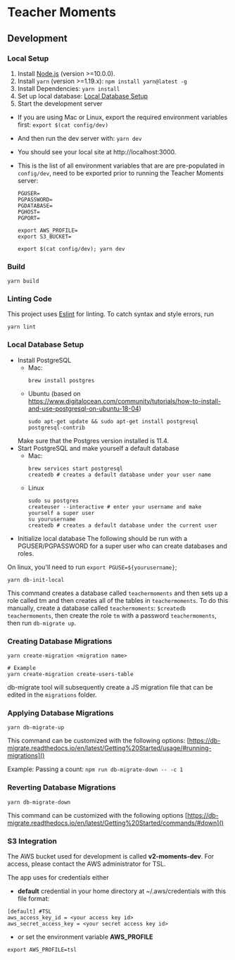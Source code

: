 # Teacher Moments

## Development

### Local Setup

1. Install [Node.js](https://nodejs.org/en/download/) (version >=10.0.0).
1. Install `yarn` (version >=1.19.x): 
  `npm install yarn@latest -g`
1. Install Dependencies: 
  `yarn install`
1. Set up local database: [Local Database Setup](#local-database-setup)
1. Start the development server
  - If you are using Mac or Linux, export the required environment variables first: `export $(cat config/dev)`
  - And then run the dev server with: `yarn dev`
  - You should see your local site at http://localhost:3000.
  - This is the list of all environment variables that are are pre-populated in `config/dev`, need to be exported prior to running the Teacher Moments server:
    ```
    PGUSER=
    PGPASSWORD=
    PGDATABASE=
    PGHOST=
    PGPORT=

    export AWS_PROFILE=
    export S3_BUCKET=
    ```

    `export $(cat config/dev); yarn dev`



### Build

`yarn build`

### Linting Code

This project uses [Eslint](https://eslint.org/) for linting. To catch syntax and style errors, run

`yarn lint`

### Local Database Setup

- Install PostgreSQL
  - Mac:
    ```
    brew install postgres
    ```
  - Ubuntu (based on https://www.digitalocean.com/community/tutorials/how-to-install-and-use-postgresql-on-ubuntu-18-04)
    ```
    sudo apt-get update && sudo apt-get install postgresql postgresql-contrib
    ```
  Make sure that the Postgres version installed is 11.4.
- Start PostgreSQL and make yourself a default database
  - Mac:
    ```
    brew services start postgresql
    createdb # creates a default database under your user name
    ```
  - Linux
    ```
    sudo su postgres
    createuser --interactive # enter your username and make yourself a super user
    su yourusername
    createdb # creates a default database under the current user
    ```
- Initialize local database
The following  should be run with a PGUSER/PGPASSWORD for a super user who can create databases and roles.

On linux, you'll need to run `export PGUSE=${yourusername}`;
```
yarn db-init-local
```

This command creates a database called `teachermoments` and then sets up a role called tm and then creates all of the tables in `teachermoments`. To do this manually, create a database called `teachermoments`: `$createdb teachermoments`, then create the role `tm` with a password `teachermoments`, then run `db-migrate up`.

### Creating Database Migrations

```
yarn create-migration <migration name>

# Example
yarn create-migration create-users-table
```

db-migrate tool will subsequently create a JS migration file that can be edited in the `migrations` folder.

### Applying Database Migrations

```
yarn db-migrate-up
```

This command can be customized with the following options: [https://db-migrate.readthedocs.io/en/latest/Getting%20Started/usage/#running-migrations]()

Example:
Passing a count: `npm run db-migrate-down -- -c 1`

### Reverting Database Migrations

```
yarn db-migrate-down
```

This command can be customized with the following options [https://db-migrate.readthedocs.io/en/latest/Getting%20Started/commands/#down]()

### S3 Integration
The AWS bucket used for development is called **v2-moments-dev**. For access, please contact the AWS administrator for TSL.

The app uses for credentials either
* **default** credential in your home directory at ~/.aws/credentials with this file format:
```
[default] #TSL
aws_access_key_id = <your access key id>
aws_secret_access_key = <your secret access key id>
```
* *or* set the environment variable **AWS_PROFILE**
```
export AWS_PROFILE=tsl
```
